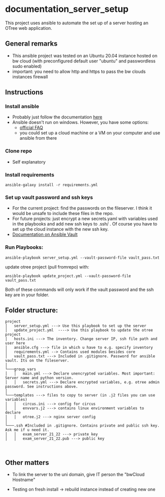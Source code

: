 # documentation_server_setup

This project uses ansible to automate the set up of a server hosting an OTree web application. 


## General remarks

- This ansible project was tested on an Ubuntu 20.04 instance hosted on bw cloud (with preconfigured default user "ubuntu" and passwordless
sudo enabled) 
- important: you need to allow http and https to pass the bw clouds instances firewall 

## Instructions

### Install ansible

- Probably just follow the documentation [here](https://docs.ansible.com/ansible/latest/installation_guide/intro_installation.html#installing-ansible-on-windows) 
- Ansible doesn't run on windows. However, you have some options:
  - [official FAQ](https://docs.ansible.com/ansible/latest/user_guide/windows_faq.html#windows-faq-ansible)
  - you could set up a cloud machine or a VM on your computer and use ansible from there 

### Clone repo
- Self explanatory

### Install requirements

`ansible-galaxy install -r requirements.yml`

### Set up vault password and ssh keys
- For the current project: find the passwords on the fileserver. I think it would be unsafe to include these files
in the repo. 
- For future projects: just encrypt a new secrets.yaml with variables used in the playbooks and add new ssh keys to .ssh/ . 
Of course you have to set up the cloud instance with the new ssh key.
- [Documentation on Ansible Vault](https://www.redhat.com/sysadmin/introduction-ansible-vault)

### Run Playbooks:

`ansible-playbook server_setup.yml --vault-password-file vault_pass.txt`

update otree project (pull fromrepo) with: 

`ansible-playbook update_project.yml --vault-password-file vault_pass.txt` 

Both of these commands will only work if the vault password and the ssh key are in your folder.

## Folder structure:
```
project
│   server_setup.yml ---> Use this playbook to set up the server
│   update_project.yml  ----> Use this playbook to update the otree project
│   hosts.ini ---> The inventory. Change server IP, ssh file path and user here
│   ansible.cfg ---> file in which u have to e.g. specify inventory
│   requirements.yml --> Contains used modules besides core
│   vault_pass.txt ---> Included in .gitignore. Password for ansible vault. Its on the fileserver.
│
└───group_vars
│   │   main.yml ---> Declare unencrypted variables. Most important: Server name and python version.
│   │   secrets.yml ---> Declare encrypted variables, e.g. otree admin password. See instructions above.
│   
└───templates ---> files to copy to server (in .j2 files you can use variables)
│   │   circus.ini ---> config for circus
│   │   envvars.j2 ---> contains linux environment variables to declare
│   │   otree.j2 ---> nginx server config 
│
└───.ssh #Included in .gitignore. Contains private and public ssh key. Ask me if u need it.
│   │   exam_server_21_22 ---> private key
│   │   exam_server_21_22.pub ---> public key

    
```
## Other matters

- To link the server to the uni domain, give IT person the "bwCloud Hostname"

- Testing on fresh install -> rebuild instance instead of creating new one





